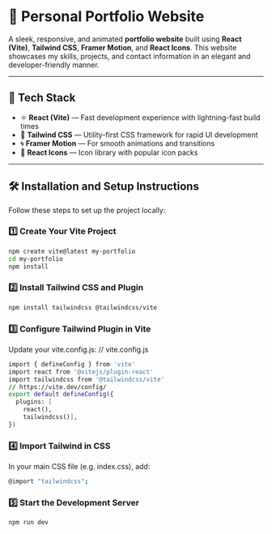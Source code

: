 # 💼 Personal Portfolio Website

A sleek, responsive, and animated **portfolio website** built using **React (Vite)**, **Tailwind CSS**, **Framer Motion**, and **React Icons**. This website showcases my skills, projects, and contact information in an elegant and developer-friendly manner.

---

## 🚀 Tech Stack

- ⚛️ **React (Vite)** — Fast development experience with lightning-fast build times  
- 🎨 **Tailwind CSS** — Utility-first CSS framework for rapid UI development  
- 🌀 **Framer Motion** — For smooth animations and transitions  
- 💎 **React Icons** — Icon library with popular icon packs  

---

## 🛠️ Installation and Setup Instructions

Follow these steps to set up the project locally:

### 1️⃣ Create Your Vite Project

```bash
npm create vite@latest my-portfolio
cd my-portfolio
npm install
```
### 2️⃣ Install Tailwind CSS and Plugin
```bash
npm install tailwindcss @tailwindcss/vite
```
### 3️⃣ Configure Tailwind Plugin in Vite
Update your vite.config.js:
// vite.config.js
```bash
import { defineConfig } from 'vite'
import react from '@vitejs/plugin-react'
import tailwindcss from '@tailwindcss/vite'
// https://vite.dev/config/
export default defineConfig({
  plugins: [
    react(),
    tailwindcss()],
})
```
### 4️⃣ Import Tailwind in CSS
In your main CSS file (e.g. index.css), add:
```bash
@import "tailwindcss";
```
### 5️⃣ Start the Development Server
```bash
npm run dev
```
